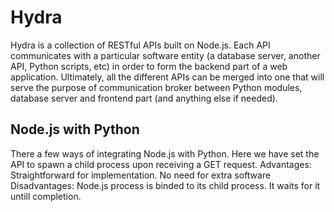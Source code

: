 # Hydra
Hydra is a collection of RESTful APIs built on Node.js. Each API communicates with a particular software entity (a database server, another API, Python scripts, etc) in order to form the backend part of a web application. Ultimately, all the different APIs can be merged into one that will serve the purpose of communication broker between Python modules, database server and frontend part (and anything else if needed).


## Node.js with Python
There a few ways of integrating Node.js with Python. Here we have set the API to spawn a child process upon receiving a GET request. Advantages: Straightforward for implementation. No need for extra software Disadvantages: Node.js process is binded to its child process. It waits for it untill completion.
